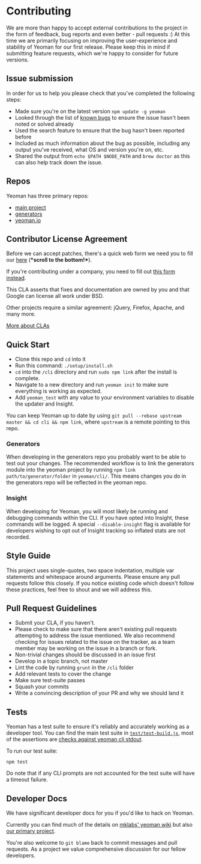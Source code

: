 # Contributing

We are more than happy to accept external contributions to the project in the form of feedback, bug reports and even better - pull requests :) At this time we are primarily focusing on improving the user-experience and stability of Yeoman for our first release. Please keep this in mind if submitting feature requests, which we're happy to consider for future versions.


## Issue submission

In order for us to help you please check that you've completed the following steps:

* Made sure you're on the latest version `npm update -g yeoman`
* Looked through the list of [known bugs](https://github.com/yeoman/yeoman/wiki/Additional-FAQ) to ensure the issue hasn't been noted or solved already
* Used the search feature to ensure that the bug hasn't been reported before
* Included as much information about the bug as possible, including any output you've received, what OS and version you're on, etc.
* Shared the output from `echo $PATH $NODE_PATH` and `brew doctor` as this can also help track down the issue.


## Repos

Yeoman has three primary repos:

* [main project](http://github.com/yeoman/yeoman)
* [generators](http://github.com/yeoman/generators)
* [yeoman.io](http://github.com/yeoman/yeoman.io)


## Contributor License Agreement

Before we can accept patches, there's a quick web form we need you to fill our [here](http://code.google.com/legal/individual-cla-v1.0.html) (<strong>\*scroll to the bottom!\*</strong>).

If you're contributing under a company, you need to fill out [this form instead](http://code.google.com/legal/corporate-cla-v1.0.html).

This CLA asserts that fixes and documentation are owned by you and that Google can license all work under BSD.

Other projects require a similar agreement: jQuery, Firefox, Apache, and many more.

[More about CLAs](https://www.google.com/search?q=Contributor%20License%20Agreement)

## Quick Start

* Clone this repo and `cd` into it
* Run this command: `./setup/install.sh`
* `cd` into the `/cli` directory and run `sudo npm link` after the install is complete.
* Navigate to a new directory and run `yeoman init` to make sure everything is working as expected.
* Add `yeoman_test` with any value to your environment variables to disable the updater and Insight.

You can keep Yeoman up to date by using `git pull --rebase upstream master && cd cli && npm link`, where `upstream` is a remote pointing to this repo.

### Generators

When developing in the generators repo you probably want to be able to test out your changes. The recommended workflow is to link the generators module into the yeoman project by running `npm link path/to/generator/folder` in `yeoman/cli/`. This means changes you do in the generators repo will be reflected in the yeoman repo.

### Insight

When developing for Yeoman, you will most likely be running and debugging commands within the CLI. If you have opted into Insight, these commands will be logged. A special `--disable-insight` flag is available for developers wishing to opt out of Insight tracking so inflated stats are not recorded.

## Style Guide

This project uses single-quotes, two space indentation, multiple var statements and whitespace around arguments. Please ensure any pull requests follow this closely. If you notice existing code which doesn't follow these practices, feel free to shout and we will address this.


## Pull Request Guidelines

* Submit your CLA, if you haven't.
* Please check to make sure that there aren't existing pull requests attempting to address the issue mentioned. We also recommend checking for issues related to the issue on the tracker, as a team member may be working on the issue in a branch or fork.
* Non-trivial changes should be discussed in an issue first
* Develop in a topic branch, not master
* Lint the code by running `grunt` in the `/cli` folder
* Add relevant tests to cover the change
* Make sure test-suite passes
* Squash your commits
* Write a convincing description of your PR and why we should land it


## Tests

Yeoman has a test suite to ensure it's reliably and accurately working as a developer tool. You can find the main test suite in [`test/test-build.js`](https://github.com/yeoman/yeoman/blob/master/cli/test/test-build.js), most of the assertions are [checks against yeoman cli stdout](https://github.com/mklabs/yeoman/wiki/test-build).

To run our test suite:

```
npm test
```

Do note that if any CLI prompts are not accounted for the test suite will have a timeout failure.


## Developer Docs

We have significant developer docs for you if you'd like to hack on Yeoman.

Currently you can find much of the details on [mklabs' yeoman wiki](https://github.com/mklabs/yeoman/wiki/_pages) but also [our primary project](https://github.com/yeoman/yeoman/tree/master/docs/cli).

You're also welcome to `git blame` back to commit messages and pull requests. As a project we value comprehensive discussion for our fellow developers.

